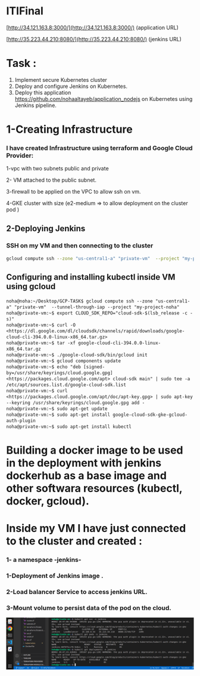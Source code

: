 # ITIFinal

[http://34.121.163.8:3000/](http://34.121.163.8:3000/)  (application URL)

[http://35.223.44.210:8080/](http://35.223.44.210:8080/)  (jenkins URL) 

# Task :
1. Implement secure Kubernetes cluster
2. Deploy and configure Jenkins on Kubernetes.
3. Deploy this  application  https://github.com/nohaaltayeb/application_nodejs on Kubernetes using Jenkins pipeline.


# 1-Creating Infrastructure

### I have created Infrastructure using terraform and Google Cloud Provider:

 1-vpc with two subnets public and private 

2- VM attached to the public subnet.

3-firewall to be applied on the VPC to allow ssh  on vm.

4-GKE cluster with size (e2-medium ⇒ to allow deployment on the cluster pod )

## 2-Deploying Jenkins

### SSH on my  VM and then connecting to the cluster

```bash
gcloud compute ssh --zone "us-central1-a" "private-vm"  --project "my-project-noha”
```

### 

## Configuring and installing kubectl inside VM using gcloud

```
noha@noha:~/Desktop/GCP-TASK$ gcloud compute ssh --zone "us-central1-a" "private-vm"  --tunnel-through-iap --project "my-project-noha"
noha@private-vm:~$ export CLOUD_SDK_REPO="cloud-sdk-$(lsb_release -c -s)"
noha@private-vm:~$ curl -O <https://dl.google.com/dl/cloudsdk/channels/rapid/downloads/google-cloud-cli-394.0.0-linux-x86_64.tar.gz>
noha@private-vm:~$ tar -xf google-cloud-cli-394.0.0-linux-x86_64.tar.gz
noha@private-vm:~$ ./google-cloud-sdk/bin/gcloud init
noha@private-vm:~$ gcloud components update
noha@private-vm:~$ echo "deb [signed-by=/usr/share/keyrings/cloud.google.gpg] <https://packages.cloud.google.com/apt> cloud-sdk main" | sudo tee -a /etc/apt/sources.list.d/google-cloud-sdk.list
noha@private-vm:~$ curl <https://packages.cloud.google.com/apt/doc/apt-key.gpg> | sudo apt-key --keyring /usr/share/keyrings/cloud.google.gpg add -
noha@private-vm:~$ sudo apt-get update
noha@private-vm:~$ sudo apt-get install google-cloud-sdk-gke-gcloud-auth-plugin
noha@private-vm:~$ sudo apt-get install kubectl

```

# Building a docker image to be used in the deployment  with jenkins dockerhub as a base image and other softwara resources (kubectl, docker, gcloud).


# Inside my VM I have just connected to the cluster and created :

### 1- a namespace -jenkins-

### 1-Deployment of Jenkins image .

### 2-Load balancer Service to access jenkins URL.

### 3-Mount volume to persist data  of the pod on the cloud.

![jenkinss.png](screenshot/jenkinss.png)
